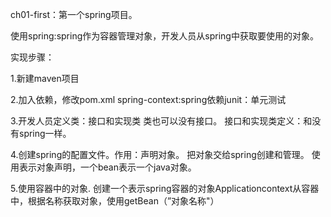 ch01-first：第一个spring项目。

使用spring:spring作为容器管理对象，开发人员从spring中获取要使用的对象。


实现步骤：

1.新建maven项目

2.加入依赖，修改pom.xml spring-context:spring依赖junit：单元测试

3.开发人员定义类：接口和实现类
类也可以没有接口。
接口和实现类定义：和没有spring一样。

4.创建spring的配置文件。作用：声明对象。
把对象交给spring创建和管理。
使用<bean>表示对象声明，一个bean表示一个java对象。

5.使用容器中的对象.
创建一个表示spring容器的对象Applicationcontext从容器中，根据名称获取对象，使用getBean（”对象名称"）